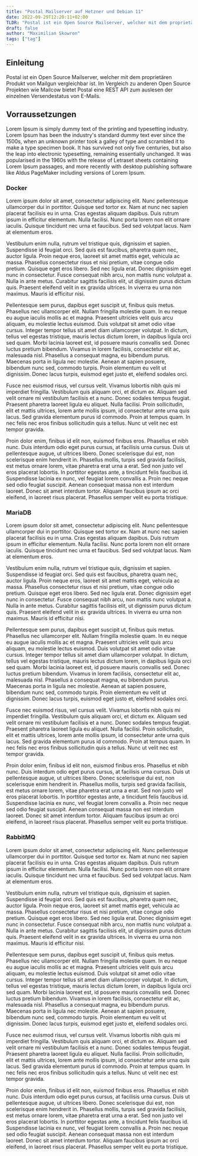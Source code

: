 ```yaml
---
title: "Postal Mailserver auf Hetzner und Debian 11"
date: 2022-09-29T12:20:11+02:00
TLDR: "Postal ist ein Open Source Mailserver, welcher mit dem proprietären Produkt von Mailgun vergleichbar ist."
draft: false
author: "Maximilian Skowron"
tags: ["tag"]
---
```


## Einleitung

Postal ist ein Open Source Mailserver, welcher mit dem proprietären Produkt von
Mailgun vergleichbar ist.
Im Vergleich zu anderen Open Source Projekten wie Mailcow bietet Postal eine REST
API zum auslesen der einzelnen Versendestatus von E-Mails.

## Vorraussetzungen

Lorem Ipsum is simply dummy text of the printing and typesetting industry. Lorem Ipsum has been the industry's standard dummy text ever since the 1500s, when an unknown printer took a galley of type and scrambled it to make a type specimen book. It has survived not only five centuries, but also the leap into electronic typesetting, remaining essentially unchanged. It was popularised in the 1960s with the release of Letraset sheets containing Lorem Ipsum passages, and more recently with desktop publishing software like Aldus PageMaker including versions of Lorem Ipsum.

### Docker

Lorem ipsum dolor sit amet, consectetur adipiscing elit. Nunc pellentesque ullamcorper dui in porttitor. Quisque sed tortor ex. Nam at nunc nec sapien placerat facilisis eu in urna. Cras egestas aliquam dapibus. Duis rutrum ipsum in efficitur elementum. Nulla facilisi. Nunc porta lorem non elit ornare iaculis. Quisque tincidunt nec urna et faucibus. Sed sed volutpat lacus. Nam at elementum eros.

Vestibulum enim nulla, rutrum vel tristique quis, dignissim et sapien. Suspendisse id feugiat orci. Sed quis est faucibus, pharetra quam nec, auctor ligula. Proin neque eros, laoreet sit amet mattis eget, vehicula ac massa. Phasellus consectetur risus et nisi pretium, vitae congue odio pretium. Quisque eget eros libero. Sed nec ligula erat. Donec dignissim eget nunc in consectetur. Fusce consequat nibh arcu, non mattis nunc volutpat a. Nulla in ante metus. Curabitur sagittis facilisis elit, ut dignissim purus dictum quis. Praesent eleifend velit in ex gravida ultrices. In viverra eu urna non maximus. Mauris id efficitur nisi.

Pellentesque sem purus, dapibus eget suscipit ut, finibus quis metus. Phasellus nec ullamcorper elit. Nullam fringilla molestie quam. In eu neque eu augue iaculis mollis ac et magna. Praesent ultricies velit quis arcu aliquam, eu molestie lectus euismod. Duis volutpat sit amet odio vitae cursus. Integer tempor tellus sit amet diam ullamcorper volutpat. In dictum, tellus vel egestas tristique, mauris lectus dictum lorem, in dapibus ligula orci sed quam. Morbi lacinia laoreet est, id posuere mauris convallis sed. Donec luctus pretium bibendum. Vivamus in lorem facilisis, consectetur elit ac, malesuada nisl. Phasellus a consequat magna, eu bibendum purus. Maecenas porta in ligula nec molestie. Aenean at sapien posuere, bibendum nunc sed, commodo turpis. Proin elementum eu velit ut dignissim. Donec lacus turpis, euismod eget justo et, eleifend sodales orci.

Fusce nec euismod risus, vel cursus velit. Vivamus lobortis nibh quis mi imperdiet fringilla. Vestibulum quis aliquam orci, et dictum ex. Aliquam sed velit ornare mi vestibulum facilisis et a nunc. Donec sodales tempus feugiat. Praesent pharetra laoreet ligula eu aliquet. Nulla facilisi. Proin sollicitudin, elit et mattis ultrices, lorem ante mollis ipsum, id consectetur ante urna quis lacus. Sed gravida elementum purus id commodo. Proin at tempus quam. In nec felis nec eros finibus sollicitudin quis a tellus. Nunc ut velit nec est tempor gravida.

Proin dolor enim, finibus id elit non, euismod finibus eros. Phasellus et nibh nunc. Duis interdum odio eget purus cursus, at facilisis urna cursus. Duis ut pellentesque augue, ut ultrices libero. Donec scelerisque dui est, non scelerisque enim hendrerit in. Phasellus mollis, turpis sed gravida facilisis, est metus ornare lorem, vitae pharetra erat urna a erat. Sed non justo vel eros placerat lobortis. In porttitor egestas ante, a tincidunt felis faucibus id. Suspendisse lacinia ex nunc, vel feugiat lorem convallis a. Proin nec neque sed odio feugiat suscipit. Aenean consequat massa non est interdum laoreet. Donec sit amet interdum tortor. Aliquam faucibus ipsum ac orci eleifend, in laoreet risus placerat. Phasellus semper velit eu porta tristique.

### MariaDB

Lorem ipsum dolor sit amet, consectetur adipiscing elit. Nunc pellentesque ullamcorper dui in porttitor. Quisque sed tortor ex. Nam at nunc nec sapien placerat facilisis eu in urna. Cras egestas aliquam dapibus. Duis rutrum ipsum in efficitur elementum. Nulla facilisi. Nunc porta lorem non elit ornare iaculis. Quisque tincidunt nec urna et faucibus. Sed sed volutpat lacus. Nam at elementum eros.

Vestibulum enim nulla, rutrum vel tristique quis, dignissim et sapien. Suspendisse id feugiat orci. Sed quis est faucibus, pharetra quam nec, auctor ligula. Proin neque eros, laoreet sit amet mattis eget, vehicula ac massa. Phasellus consectetur risus et nisi pretium, vitae congue odio pretium. Quisque eget eros libero. Sed nec ligula erat. Donec dignissim eget nunc in consectetur. Fusce consequat nibh arcu, non mattis nunc volutpat a. Nulla in ante metus. Curabitur sagittis facilisis elit, ut dignissim purus dictum quis. Praesent eleifend velit in ex gravida ultrices. In viverra eu urna non maximus. Mauris id efficitur nisi.

Pellentesque sem purus, dapibus eget suscipit ut, finibus quis metus. Phasellus nec ullamcorper elit. Nullam fringilla molestie quam. In eu neque eu augue iaculis mollis ac et magna. Praesent ultricies velit quis arcu aliquam, eu molestie lectus euismod. Duis volutpat sit amet odio vitae cursus. Integer tempor tellus sit amet diam ullamcorper volutpat. In dictum, tellus vel egestas tristique, mauris lectus dictum lorem, in dapibus ligula orci sed quam. Morbi lacinia laoreet est, id posuere mauris convallis sed. Donec luctus pretium bibendum. Vivamus in lorem facilisis, consectetur elit ac, malesuada nisl. Phasellus a consequat magna, eu bibendum purus. Maecenas porta in ligula nec molestie. Aenean at sapien posuere, bibendum nunc sed, commodo turpis. Proin elementum eu velit ut dignissim. Donec lacus turpis, euismod eget justo et, eleifend sodales orci.

Fusce nec euismod risus, vel cursus velit. Vivamus lobortis nibh quis mi imperdiet fringilla. Vestibulum quis aliquam orci, et dictum ex. Aliquam sed velit ornare mi vestibulum facilisis et a nunc. Donec sodales tempus feugiat. Praesent pharetra laoreet ligula eu aliquet. Nulla facilisi. Proin sollicitudin, elit et mattis ultrices, lorem ante mollis ipsum, id consectetur ante urna quis lacus. Sed gravida elementum purus id commodo. Proin at tempus quam. In nec felis nec eros finibus sollicitudin quis a tellus. Nunc ut velit nec est tempor gravida.

Proin dolor enim, finibus id elit non, euismod finibus eros. Phasellus et nibh nunc. Duis interdum odio eget purus cursus, at facilisis urna cursus. Duis ut pellentesque augue, ut ultrices libero. Donec scelerisque dui est, non scelerisque enim hendrerit in. Phasellus mollis, turpis sed gravida facilisis, est metus ornare lorem, vitae pharetra erat urna a erat. Sed non justo vel eros placerat lobortis. In porttitor egestas ante, a tincidunt felis faucibus id. Suspendisse lacinia ex nunc, vel feugiat lorem convallis a. Proin nec neque sed odio feugiat suscipit. Aenean consequat massa non est interdum laoreet. Donec sit amet interdum tortor. Aliquam faucibus ipsum ac orci eleifend, in laoreet risus placerat. Phasellus semper velit eu porta tristique.

### RabbitMQ

Lorem ipsum dolor sit amet, consectetur adipiscing elit. Nunc pellentesque ullamcorper dui in porttitor. Quisque sed tortor ex. Nam at nunc nec sapien placerat facilisis eu in urna. Cras egestas aliquam dapibus. Duis rutrum ipsum in efficitur elementum. Nulla facilisi. Nunc porta lorem non elit ornare iaculis. Quisque tincidunt nec urna et faucibus. Sed sed volutpat lacus. Nam at elementum eros.

Vestibulum enim nulla, rutrum vel tristique quis, dignissim et sapien. Suspendisse id feugiat orci. Sed quis est faucibus, pharetra quam nec, auctor ligula. Proin neque eros, laoreet sit amet mattis eget, vehicula ac massa. Phasellus consectetur risus et nisi pretium, vitae congue odio pretium. Quisque eget eros libero. Sed nec ligula erat. Donec dignissim eget nunc in consectetur. Fusce consequat nibh arcu, non mattis nunc volutpat a. Nulla in ante metus. Curabitur sagittis facilisis elit, ut dignissim purus dictum quis. Praesent eleifend velit in ex gravida ultrices. In viverra eu urna non maximus. Mauris id efficitur nisi.

Pellentesque sem purus, dapibus eget suscipit ut, finibus quis metus. Phasellus nec ullamcorper elit. Nullam fringilla molestie quam. In eu neque eu augue iaculis mollis ac et magna. Praesent ultricies velit quis arcu aliquam, eu molestie lectus euismod. Duis volutpat sit amet odio vitae cursus. Integer tempor tellus sit amet diam ullamcorper volutpat. In dictum, tellus vel egestas tristique, mauris lectus dictum lorem, in dapibus ligula orci sed quam. Morbi lacinia laoreet est, id posuere mauris convallis sed. Donec luctus pretium bibendum. Vivamus in lorem facilisis, consectetur elit ac, malesuada nisl. Phasellus a consequat magna, eu bibendum purus. Maecenas porta in ligula nec molestie. Aenean at sapien posuere, bibendum nunc sed, commodo turpis. Proin elementum eu velit ut dignissim. Donec lacus turpis, euismod eget justo et, eleifend sodales orci.

Fusce nec euismod risus, vel cursus velit. Vivamus lobortis nibh quis mi imperdiet fringilla. Vestibulum quis aliquam orci, et dictum ex. Aliquam sed velit ornare mi vestibulum facilisis et a nunc. Donec sodales tempus feugiat. Praesent pharetra laoreet ligula eu aliquet. Nulla facilisi. Proin sollicitudin, elit et mattis ultrices, lorem ante mollis ipsum, id consectetur ante urna quis lacus. Sed gravida elementum purus id commodo. Proin at tempus quam. In nec felis nec eros finibus sollicitudin quis a tellus. Nunc ut velit nec est tempor gravida.

Proin dolor enim, finibus id elit non, euismod finibus eros. Phasellus et nibh nunc. Duis interdum odio eget purus cursus, at facilisis urna cursus. Duis ut pellentesque augue, ut ultrices libero. Donec scelerisque dui est, non scelerisque enim hendrerit in. Phasellus mollis, turpis sed gravida facilisis, est metus ornare lorem, vitae pharetra erat urna a erat. Sed non justo vel eros placerat lobortis. In porttitor egestas ante, a tincidunt felis faucibus id. Suspendisse lacinia ex nunc, vel feugiat lorem convallis a. Proin nec neque sed odio feugiat suscipit. Aenean consequat massa non est interdum laoreet. Donec sit amet interdum tortor. Aliquam faucibus ipsum ac orci eleifend, in laoreet risus placerat. Phasellus semper velit eu porta tristique.